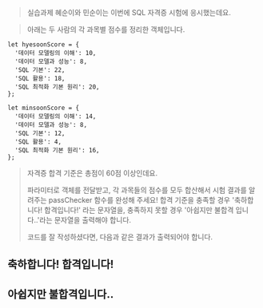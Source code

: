 > 실습과제
> 혜순이와 민순이는 이번에 SQL 자격증 시험에 응시했는데요.

> 아래는 두 사람의 각 과목별 점수를 정리한 객체입니다.

```
let hyesoonScore = {
  '데이터 모델링의 이해': 10,
  '데이터 모델과 성능': 8,
  'SQL 기본': 22,
  'SQL 활용': 18,
  'SQL 최적화 기본 원리': 20,
};

let minsoonScore = {
  '데이터 모델링의 이해': 14,
  '데이터 모델과 성능': 8,
  'SQL 기본': 12,
  'SQL 활용': 4,
  'SQL 최적화 기본 원리': 16,
};
```

> 자격증 합격 기준은 총점이 60점 이상인데요.
>
> 파라미터로 객체를 전달받고, 각 과목들의 점수를 모두 합산해서 시험 결과를 알려주는 passChecker 함수를 완성해 주세요!
> 합격 기준을 충족할 경우 '축하합니다! 합격입니다!' 라는 문자열을, 충족하지 못할 경우 '아쉽지만 불합격 입니다..'라는 문자열을 출력해야 합니다.
>
> 코드를 잘 작성하셨다면, 다음과 같은 결과가 출력되어야 합니다.


## 축하합니다! 합격입니다!
## 아쉽지만 불합격입니다..


